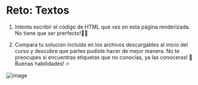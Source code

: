 # Reto: Textos

1. Intenta escribir el código de HTML que ves en esta página renderizada. No tiene que ser prerfecto!🧑‍💻

2. Compara tu solución incluida en los archivos descargables al inicio del curso y descubre que partes pudiste hacer de mejor manera. No te preocupes si encuentras etiquetas que no conocías, ya las conoceras!  🙌  Buenas habilidades! 🔥

![image](https://kajabi-storefronts-production.kajabi-cdn.com/kajabi-storefronts-production/file-uploads/site/2147489095/products/7d02ed0-506-a66a-3eb-37c23f7c0ef_Textos.png)
